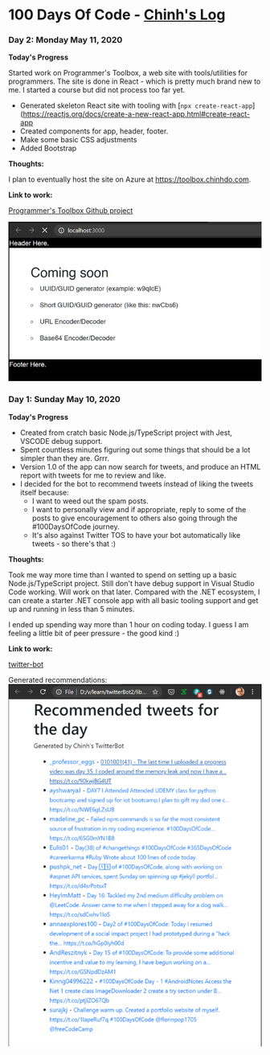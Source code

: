 # 100 Days Of Code - [Chinh's Log](https://github.com/chinhdo)

### Day 2: Monday May 11, 2020

**Today's Progress**

Started work on Programmer's Toolbox, a web site with tools/utilities for programmers. The site is done in React - which is pretty much brand new to me. I started a course but did not process too far yet.

* Generated skeleton React site with tooling with [`npx create-react-app`](https://reactjs.org/docs/create-a-new-react-app.html#create-react-app
* Created components for app, header, footer.
* Make some basic CSS adjustments
* Added Bootstrap

**Thoughts:**

I plan to eventually host the site on Azure at https://toolbox.chinhdo.com.

**Link to work:**

[Programmer's Toolbox Github project](https://github.com/chinhdo/programmers-toolbox)

![](assets/day2.png)

### Day 1: Sunday May 10, 2020

**Today's Progress**

* Created from cratch basic Node.js/TypeScript project with Jest, VSCODE debug support.
* Spent countless minutes figuring out some things that should be a lot simpler than they are. Grrr.
* Version 1.0 of the app can now search for tweets, and produce an HTML report with tweets for me to review and like.
* I decided for the bot to recommend tweets instead of liking the tweets itself because:
  * I want to weed out the spam posts.
  * I want to personally view and if appropriate, reply to some of the posts to give encouragement to others also going through the #100DaysOfCode journey.
  * It's also against Twitter TOS to have your bot automatically like tweets - so there's that :)

**Thoughts:**

Took me way more time than I wanted to spend on setting up a basic Node.js/TypeScript project. Still don't have debug support in Visual Studio Code working. Will work on that later. Compared with the .NET ecosystem, I can create a starter .NET console app with all basic tooling support and get up and running in less than 5 minutes.

I ended up spending way more than 1 hour on coding today. I guess I am feeling a little bit of peer pressure - the good kind :)

**Link to work:**

[twitter-bot](https://github.com/chinhdo/twitter-bot)

Generated recommendations: ![report](assets/day0-twitterbot-output.png)